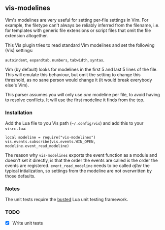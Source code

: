 ## vis-modelines

Vim's modelines are very useful for setting per-file settings in Vim.
For example, the filetype can't always be reliably inferred from the filename, i.e. for templates with generic file extensions or script files that omit the file extension altogether.

This Vis plugin tries to read standard Vim modelines and set the following (Vis) settings:

`autoindent`, `expandtab`, `numbers`, `tabwidth`, `syntax`.

Vim (by default) looks for modelines in the first 5 and last 5 lines of the file. This will emulate this behaviour, but omit the setting to change this threshold, as no sane person would change it (it would break everybody else's Vim).

This parser assumes you will only use *one* modeline per file, to avoid having to resolve conflicts. It will use the first modeline it finds from the top.

### Installation
Add the Lua file to you Vis path (`~/.config/vis`) and add this to your `visrc.lua`:
```
local modeline = require("vis-modelines")
vis.events.subscribe(vis.events.WIN_OPEN, modeline.event_read_modeline)
```

The reason why `vis-modelines` exports the event function as a module and doesn't set it directly, is that the order the events are called is the order the events are registered. `event_read_modeline` needs to be called *after* the typical intialization, so settings from the modeline are not overwritten by those defaults.

### Notes

The unit tests require the [busted](https://github.com/Olivine-Labs/busted) Lua unit testing framework.

### TODO

- [x] Write unit tests
